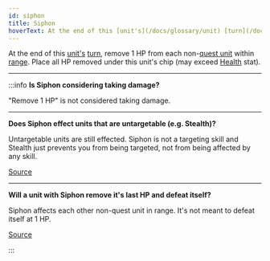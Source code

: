 ```yaml
---
id: siphon
title: Siphon
hoverText: At the end of this [unit's](/docs/glossary/unit) [turn](/docs/glossary/turn), remove 1 HP from each non-[quest unit](/docs/glossary/quest-unit) within [range](/docs/glossary/range). Place all HP removed under this unit's chip (may exceed [Health](/docs/adventurer/stats/health) stat).
---
```


At the end of this [unit's](/docs/glossary/unit) [turn](/docs/glossary/turn), remove 1 HP from each non-[quest unit](/docs/glossary/quest-unit) within [range](/docs/glossary/range). Place all HP removed under this unit's chip (may exceed [Health](/docs/adventurer/stats/health) stat).

---

:::info
**Is Siphon considering taking damage?**

"Remove 1 HP" is not considered taking damage.

---

**Does Siphon effect units that are untargetable (e.g. Stealth)?**

Untargetable units are still effected. Siphon is not a targeting skill and Stealth just prevents you from being targeted, not from being affected by any skill.

<a href="https://boardgamegeek.com/thread/3464004/article/45684929#45684929" target="_blank">Source</a>

---

**Will a unit with Siphon remove it's last HP and defeat itself?**

Siphon affects each other non-quest unit in range. It's not meant to defeat itself at 1 HP.

<a href="https://discord.com/channels/273472391403798528/734891265690304634/1346557892966220049" target="_blank">Source</a>

:::
